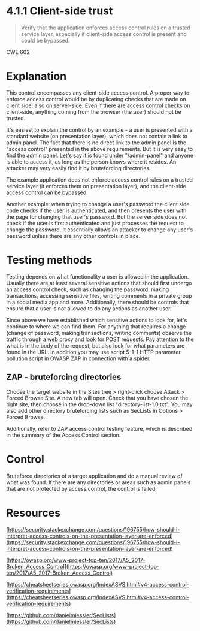 # 4.1.1 Client-side trust

> Verify that the application enforces access control rules on a trusted service layer, especially if client-side access control is present and could be bypassed.

CWE 602

# Explanation

This control encompasses any client-side access control. A proper way to enforce access control would be by duplicating checks that are made on client side, also on server-side. Even if there are access control checks on client-side, anything coming from the browser (the user) should not be trusted.

It's easiest to explain the control by an example - a user is presented with  a standard website (on presentation layer), which does not contain a link to admin panel. The fact that there is no direct link to the admin panel is the "access control" presented in the above requirements. But it is very easy to find the admin panel. Let's say it is found under "/admin-panel" and anyone is able to access it, as long as the person knows where it resides. An attacker may very easily find it by bruteforcing directories. 

The example application does not enforce access control rules on a trusted service layer (it enforces them on presentation layer), and the client-side access control can be bypassed.  

Another example: when trying to change a user's password the client side code checks if the user is authenticated, and then presents the user with the page for changing that user's password. But the server side does not check if the user is first authenticated and just processes the request to change the password. It essentially allows an attacker to change any user's password unless there are any other controls in place.

# Testing methods

Testing depends on what functionality a user is allowed in the application. Usually there are at least several sensitive actions that should first undergo an access control check, such as changing the password, making transactions, accessing sensitive files, writing comments in a private group in a social media app and more. Additionally, there should be controls that ensure that a user is not allowed to do any actions as another user.

Since above we have established which sensitive actions to look for, let's continue to where we can find them. For anything that requires a change (change of password, making transactions, writing comments) observe the traffic through a web proxy and look for POST requests.  Pay attention to the what is in the body of the request, but also look for what parameters are found in the URL. In addition you may use script 5-1-1 HTTP parameter pollution script in OWASP ZAP in connection with a spider.

## ZAP - bruteforcing directories

Choose the target website in the Sites tree > right-click choose Attack > Forced Browse Site. A new tab will open. Check that you have chosen the right site, then choose in the drop-down list "directory-list-1.0.txt". You may also add other directory bruteforcing lists such as SecLists in Options > Forced Browse. 

Additionally, refer to ZAP access control testing feature, which is described in the summary of the Access Control section.

# Control

Bruteforce directories of a target application and do a manual review of what was found. If there are any directories or areas such as admin panels that are not protected by access control, the control is failed. 

# Resources

[https://security.stackexchange.com/questions/196755/how-should-i-interpret-access-controls-on-the-presentation-layer-are-enforced](https://security.stackexchange.com/questions/196755/how-should-i-interpret-access-controls-on-the-presentation-layer-are-enforced)

[https://owasp.org/www-project-top-ten/2017/A5_2017-Broken_Access_Control](https://owasp.org/www-project-top-ten/2017/A5_2017-Broken_Access_Control)

[https://cheatsheetseries.owasp.org/IndexASVS.html#v4-access-control-verification-requirements](https://cheatsheetseries.owasp.org/IndexASVS.html#v4-access-control-verification-requirements)

[https://github.com/danielmiessler/SecLists](https://github.com/danielmiessler/SecLists)